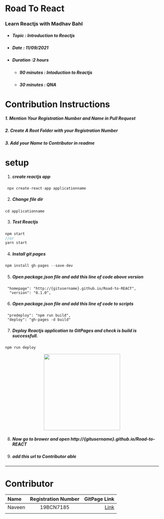 # Road To React

### Learn Reactjs with Madhav Bahl
- ##### Topic : Introduction to Reactjs
- ##### Date : 11/09/2021
- ##### Duration :2 hours
    -  ##### 90 minutes : Intoduction to Reactjs
    -  ##### 30 minutes : QNA

# Contribution Instructions
 ##### 1. Mention Your Registration Number and Name  in Pull Request 
 ##### 2. Create A Root Folder with your Registration Number
 ##### 3. Add your Name to Contributor in readme
  
# setup 
 1. ##### create reactjs app
```js
 npx create-react-app applicationname
 ```
 2. ##### Change file dir
 ```
 cd applicationname
 ```
 3. ##### Test Reactjs
  ```js
  npm start 
  //or
  yarn start
 ```
 4. ##### Install git pages
 ```js
 npm install gh-pages --save-dev
 ```
 5. ##### Open package.json file and add this line of code above version
 ```
  "homepage": "http://{gitusername}.github.io/Road-to-REACT",
   "version": "0.1.0",
 ```
 6. ##### Open package.json file and add this line of code to scripts
```
 "predeploy": "npm run build",
 "deploy": "gh-pages -d build"
```
7. ##### Deploy Reactjs application to GitPages and check is build is successfull.
```
npm run deploy
```
<p align="center">
    <img src="https://user-images.githubusercontent.com/68312849/132342115-84c434b3-88c9-43bc-9d44-2e95edc97d15.png"  height="250">
</p>

8. ##### Now go to brower and open <b>http://{gitusername}.github.io/Road-to-REACT </b>
9. #####  add this url to Contributor  able
 
 <hr>
 
# Contributor 

| Name     | Registration Number |  GitPage Link       |
| :---        |    :----:   |          ---:     |
| Naveen   |  19BCN7185    | [Link](http://engineerscodes.github.io/Road-to-REACT)|
| | | |
